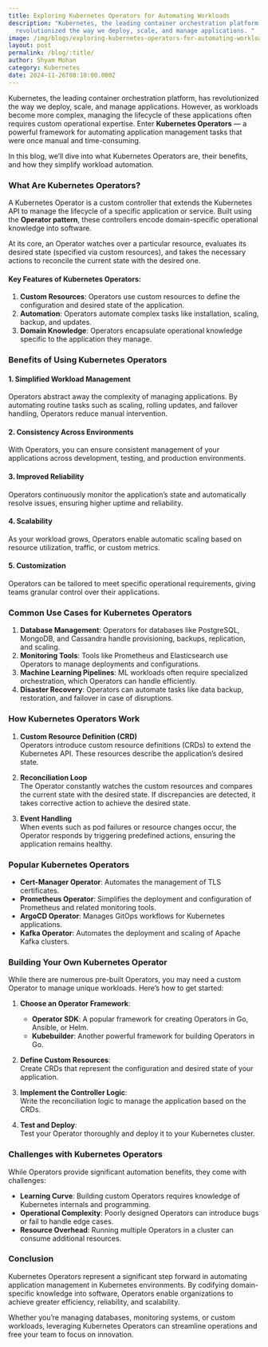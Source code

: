 ```yaml
---
title: Exploring Kubernetes Operators for Automating Workloads
description: "Kubernetes, the leading container orchestration platform, has
  revolutionized the way we deploy, scale, and manage applications. "
image: /img/blogs/exploring-kubernetes-operators-for-automating-workloads.webp
layout: post
permalink: /blog/:title/
author: Shyam Mohan
category: Kubernetes
date: 2024-11-26T08:18:00.000Z
---
```

Kubernetes, the leading container orchestration platform, has revolutionized the way we deploy, scale, and manage applications. However, as workloads become more complex, managing the lifecycle of these applications often requires custom operational expertise. Enter **Kubernetes Operators** — a powerful framework for automating application management tasks that were once manual and time-consuming.

In this blog, we’ll dive into what Kubernetes Operators are, their benefits, and how they simplify workload automation.


### What Are Kubernetes Operators?

A Kubernetes Operator is a custom controller that extends the Kubernetes API to manage the lifecycle of a specific application or service. Built using the **Operator pattern**, these controllers encode domain-specific operational knowledge into software.

At its core, an Operator watches over a particular resource, evaluates its desired state (specified via custom resources), and takes the necessary actions to reconcile the current state with the desired one.

#### Key Features of Kubernetes Operators:

1.  **Custom Resources**: Operators use custom resources to define the configuration and desired state of the application.
2.  **Automation**: Operators automate complex tasks like installation, scaling, backup, and updates.
3.  **Domain Knowledge**: Operators encapsulate operational knowledge specific to the application they manage.


### Benefits of Using Kubernetes Operators

#### 1. **Simplified Workload Management**

Operators abstract away the complexity of managing applications. By automating routine tasks such as scaling, rolling updates, and failover handling, Operators reduce manual intervention.

#### 2. **Consistency Across Environments**

With Operators, you can ensure consistent management of your applications across development, testing, and production environments.

#### 3. **Improved Reliability**

Operators continuously monitor the application’s state and automatically resolve issues, ensuring higher uptime and reliability.

#### 4. **Scalability**

As your workload grows, Operators enable automatic scaling based on resource utilization, traffic, or custom metrics.

#### 5. **Customization**

Operators can be tailored to meet specific operational requirements, giving teams granular control over their applications.


### Common Use Cases for Kubernetes Operators

1.  **Database Management**: Operators for databases like PostgreSQL, MongoDB, and Cassandra handle provisioning, backups, replication, and scaling.
2.  **Monitoring Tools**: Tools like Prometheus and Elasticsearch use Operators to manage deployments and configurations.
3.  **Machine Learning Pipelines**: ML workloads often require specialized orchestration, which Operators can handle efficiently.
4.  **Disaster Recovery**: Operators can automate tasks like data backup, restoration, and failover in case of disruptions.


### How Kubernetes Operators Work

1.  **Custom Resource Definition (CRD)**  
    Operators introduce custom resource definitions (CRDs) to extend the Kubernetes API. These resources describe the application’s desired state.
    
2.  **Reconciliation Loop**  
    The Operator constantly watches the custom resources and compares the current state with the desired state. If discrepancies are detected, it takes corrective action to achieve the desired state.
    
3.  **Event Handling**  
    When events such as pod failures or resource changes occur, the Operator responds by triggering predefined actions, ensuring the application remains healthy.
    


### Popular Kubernetes Operators

-   **Cert-Manager Operator**: Automates the management of TLS certificates.
-   **Prometheus Operator**: Simplifies the deployment and configuration of Prometheus and related monitoring tools.
-   **ArgoCD Operator**: Manages GitOps workflows for Kubernetes applications.
-   **Kafka Operator**: Automates the deployment and scaling of Apache Kafka clusters.


### Building Your Own Kubernetes Operator

While there are numerous pre-built Operators, you may need a custom Operator to manage unique workloads. Here’s how to get started:

1.  **Choose an Operator Framework**:
    
    -   **Operator SDK**: A popular framework for creating Operators in Go, Ansible, or Helm.
    -   **Kubebuilder**: Another powerful framework for building Operators in Go.
2.  **Define Custom Resources**:  
    Create CRDs that represent the configuration and desired state of your application.
    
3.  **Implement the Controller Logic**:  
    Write the reconciliation logic to manage the application based on the CRDs.
    
4.  **Test and Deploy**:  
    Test your Operator thoroughly and deploy it to your Kubernetes cluster.
    


### Challenges with Kubernetes Operators

While Operators provide significant automation benefits, they come with challenges:

-   **Learning Curve**: Building custom Operators requires knowledge of Kubernetes internals and programming.
-   **Operational Complexity**: Poorly designed Operators can introduce bugs or fail to handle edge cases.
-   **Resource Overhead**: Running multiple Operators in a cluster can consume additional resources.


### Conclusion

Kubernetes Operators represent a significant step forward in automating application management in Kubernetes environments. By codifying domain-specific knowledge into software, Operators enable organizations to achieve greater efficiency, reliability, and scalability.

Whether you’re managing databases, monitoring systems, or custom workloads, leveraging Kubernetes Operators can streamline operations and free your team to focus on innovation.

